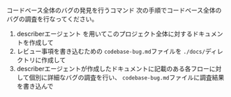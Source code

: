 コードベース全体のバグの発見を行うコマンド
次の手順でコードベース全体のバグの調査を行なってください。

1. describerエージェント を用いてこのプロジェクト全体に対するドキュメントを作成して
2. レビュー事項を書き込むための `codebase-bug.md`ファイルを `./docs/`ディレクトリに作成して
3. describerエージェントが作成したドキュメントに記載のある各フローに対して個別に詳細なバグの調査を行い、 `codebase-bug.md`ファイルに調査結果を書き込んで
